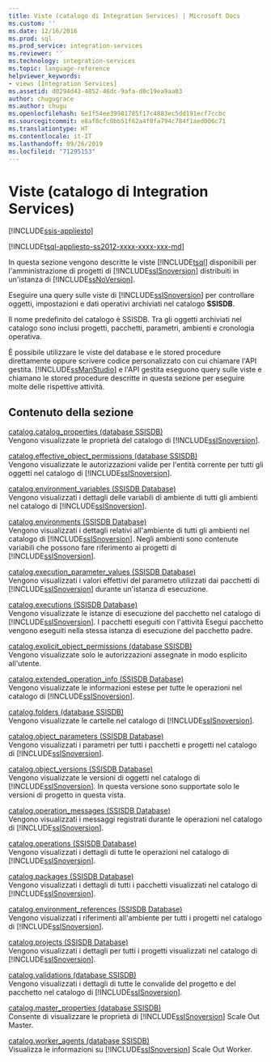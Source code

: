 ```yaml
---
title: Viste (catalogo di Integration Services) | Microsoft Docs
ms.custom: ''
ms.date: 12/16/2016
ms.prod: sql
ms.prod_service: integration-services
ms.reviewer: ''
ms.technology: integration-services
ms.topic: language-reference
helpviewer_keywords:
- views [Integration Services]
ms.assetid: d0294d43-4852-46dc-9afa-d0c19ea9aa03
author: chugugrace
ms.author: chugu
ms.openlocfilehash: 6e1f54ee39981785f17c4883ec5dd191ecf7ccbc
ms.sourcegitcommit: e8af8cfc0bb51f62a4f0fa794c784f1aed006c71
ms.translationtype: HT
ms.contentlocale: it-IT
ms.lasthandoff: 09/26/2019
ms.locfileid: "71295153"
---
```

# <a name="views-integration-services-catalog"></a>Viste (catalogo di Integration Services)

[!INCLUDE[ssis-appliesto](../../includes/ssis-appliesto-ssvrpluslinux-asdb-asdw-xxx.md)]


[!INCLUDE[tsql-appliesto-ss2012-xxxx-xxxx-xxx-md](../../includes/tsql-appliesto-ss2012-xxxx-xxxx-xxx-md.md)]

  In questa sezione vengono descritte le viste [!INCLUDE[tsql](../../includes/tsql-md.md)] disponibili per l'amministrazione di progetti di [!INCLUDE[ssISnoversion](../../includes/ssisnoversion-md.md)] distribuiti in un'istanza di [!INCLUDE[ssNoVersion](../../includes/ssnoversion-md.md)].  
  
 Eseguire una query sulle viste di [!INCLUDE[ssISnoversion](../../includes/ssisnoversion-md.md)] per controllare oggetti, impostazioni e dati operativi archiviati nel catalogo **SSISDB**.  
  
 Il nome predefinito del catalogo è SSISDB. Tra gli oggetti archiviati nel catalogo sono inclusi progetti, pacchetti, parametri, ambienti e cronologia operativa.  
  
 È possibile utilizzare le viste del database e le stored procedure direttamente oppure scrivere codice personalizzato con cui chiamare l'API gestita. [!INCLUDE[ssManStudio](../../includes/ssmanstudio-md.md)] e l'API gestita eseguono query sulle viste e chiamano le stored procedure descritte in questa sezione per eseguire molte delle rispettive attività.  
  
## <a name="in-this-section"></a>Contenuto della sezione  
 [catalog.catalog_properties &#40;database SSISDB&#41;](../../integration-services/system-views/catalog-catalog-properties-ssisdb-database.md)  
 Vengono visualizzate le proprietà del catalogo di [!INCLUDE[ssISnoversion](../../includes/ssisnoversion-md.md)].  
  
 [catalog.effective_object_permissions &#40;database SSISDB&#41;](../../integration-services/system-views/catalog-effective-object-permissions-ssisdb-database.md)  
 Vengono visualizzate le autorizzazioni valide per l'entità corrente per tutti gli oggetti nel catalogo di [!INCLUDE[ssISnoversion](../../includes/ssisnoversion-md.md)].  
  
 [catalog.environment_variables &#40;SSISDB Database&#41;](../../integration-services/system-views/catalog-environment-variables-ssisdb-database.md)  
 Vengono visualizzati i dettagli delle variabili di ambiente di tutti gli ambienti nel catalogo di [!INCLUDE[ssISnoversion](../../includes/ssisnoversion-md.md)].  
  
 [catalog.environments &#40;SSISDB Database&#41;](../../integration-services/system-views/catalog-environments-ssisdb-database.md)  
 Vengono visualizzati i dettagli relativi all'ambiente di tutti gli ambienti nel catalogo di [!INCLUDE[ssISnoversion](../../includes/ssisnoversion-md.md)]. Negli ambienti sono contenute variabili che possono fare riferimento ai progetti di [!INCLUDE[ssISnoversion](../../includes/ssisnoversion-md.md)].  
  
 [catalog.execution_parameter_values &#40;SSISDB Database&#41;](../../integration-services/system-views/catalog-execution-parameter-values-ssisdb-database.md)  
 Vengono visualizzati i valori effettivi del parametro utilizzati dai pacchetti di [!INCLUDE[ssISnoversion](../../includes/ssisnoversion-md.md)] durante un'istanza di esecuzione.  
  
 [catalog.executions &#40;SSISDB Database&#41;](../../integration-services/system-views/catalog-executions-ssisdb-database.md)  
 Vengono visualizzate le istanze di esecuzione del pacchetto nel catalogo di [!INCLUDE[ssISnoversion](../../includes/ssisnoversion-md.md)]. I pacchetti eseguiti con l'attività Esegui pacchetto vengono eseguiti nella stessa istanza di esecuzione del pacchetto padre.  
  
 [catalog.explicit_object_permissions &#40;database SSISDB&#41;](../../integration-services/system-views/catalog-explicit-object-permissions-ssisdb-database.md)  
 Vengono visualizzate solo le autorizzazioni assegnate in modo esplicito all'utente.  
  
 [catalog.extended_operation_info &#40;SSISDB Database&#41;](../../integration-services/system-views/catalog-extended-operation-info-ssisdb-database.md)  
 Vengono visualizzate le informazioni estese per tutte le operazioni nel catalogo di [!INCLUDE[ssISnoversion](../../includes/ssisnoversion-md.md)].  
  
 [catalog.folders &#40;database SSISDB&#41;](../../integration-services/system-views/catalog-folders-ssisdb-database.md)  
 Vengono visualizzate le cartelle nel catalogo di [!INCLUDE[ssISnoversion](../../includes/ssisnoversion-md.md)].  
  
 [catalog.object_parameters &#40;SSISDB Database&#41;](../../integration-services/system-views/catalog-object-parameters-ssisdb-database.md)  
 Vengono visualizzati i parametri per tutti i pacchetti e progetti nel catalogo di [!INCLUDE[ssISnoversion](../../includes/ssisnoversion-md.md)].  
  
 [catalog.object_versions &#40;SSISDB Database&#41;](../../integration-services/system-views/catalog-object-versions-ssisdb-database.md)  
 Vengono visualizzate le versioni di oggetti nel catalogo di [!INCLUDE[ssISnoversion](../../includes/ssisnoversion-md.md)]. In questa versione sono supportate solo le versioni di progetto in questa vista.  
  
 [catalog.operation_messages &#40;SSISDB Database&#41;](../../integration-services/system-views/catalog-operation-messages-ssisdb-database.md)  
 Vengono visualizzati i messaggi registrati durante le operazioni nel catalogo di [!INCLUDE[ssISnoversion](../../includes/ssisnoversion-md.md)].  
  
 [catalog.operations &#40;SSISDB Database&#41;](../../integration-services/system-views/catalog-operations-ssisdb-database.md)  
 Vengono visualizzati i dettagli di tutte le operazioni nel catalogo di [!INCLUDE[ssISnoversion](../../includes/ssisnoversion-md.md)].  
  
 [catalog.packages &#40;SSISDB Database&#41;](../../integration-services/system-views/catalog-packages-ssisdb-database.md)  
 Vengono visualizzati i dettagli di tutti i pacchetti visualizzati nel catalogo di [!INCLUDE[ssISnoversion](../../includes/ssisnoversion-md.md)].  
  
 [catalog.environment_references &#40;SSISDB Database&#41;](../../integration-services/system-views/catalog-environment-references-ssisdb-database.md)  
 Vengono visualizzati i riferimenti all'ambiente per tutti i progetti nel catalogo di [!INCLUDE[ssISnoversion](../../includes/ssisnoversion-md.md)].  
  
 [catalog.projects &#40;SSISDB Database&#41;](../../integration-services/system-views/catalog-projects-ssisdb-database.md)  
 Vengono visualizzati i dettagli per tutti i progetti visualizzati nel catalogo di [!INCLUDE[ssISnoversion](../../includes/ssisnoversion-md.md)].  
  
 [catalog.validations &#40;database SSISDB&#41;](../../integration-services/system-views/catalog-validations-ssisdb-database.md)  
 Vengono visualizzati i dettagli di tutte le convalide del progetto e del pacchetto nel catalogo di [!INCLUDE[ssISnoversion](../../includes/ssisnoversion-md.md)].  
  
[catalog.master_properties &#40;database SSISDB&#41;](../../integration-services/system-views/catalog-master-properties-ssisdb-database.md)  
Consente di visualizzare le proprietà di [!INCLUDE[ssISnoversion](../../includes/ssisnoversion-md.md)] Scale Out Master.

[catalog.worker_agents &#40;database SSISDB&#41;](../../integration-services/system-views/catalog-worker-agents-ssisdb-database.md)  
Visualizza le informazioni su [!INCLUDE[ssISnoversion](../../includes/ssisnoversion-md.md)] Scale Out Worker.  
